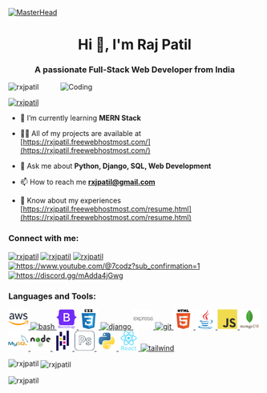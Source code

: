 
[![MasterHead](https://firebasestorage.googleapis.com/v0/b/flexi-coding.appspot.com/o/dempgi7-520f8d5f-63d4-4453-8822-dbc149ae27f8.gif?alt=media&token=91c0c7b2-93c3-4029-b011-1a8703c5730d)](https://www.instagram.com/wtfrxjj?utm_source=ig_web_button_share_sheet&igsh=ZDNlZDc0MzIxNw==)
<h1 align="center">Hi 👋, I'm Raj Patil</h1>
<h3 align="center">A passionate Full-Stack Web Developer from India</h3>
<img align="right" alt="Coding" width="400" src="[https://user-images.githubusercontent.com/74038190/226190894-18e959ba-d458-4a94-ac44-790190f2a947.gif](https://user-images.githubusercontent.com/74038190/212747657-7a8d59da-69c8-4110-8ea8-f8102fd0b413.gif)">

<p align="left"> <img src="https://komarev.com/ghpvc/?username=rxjpatil&label=Profile%20views&color=0e75b6&style=flat" alt="rxjpatil" /> </p>

<p align="left"> <a href="https://twitter.com/rxjpatil" target="blank"><img src="https://img.shields.io/twitter/follow/rxjpatil?logo=twitter&style=for-the-badge" alt="rxjpatil" /></a> </p>

- 🌱 I’m currently learning **MERN Stack**

- 👨‍💻 All of my projects are available at [https://rxjpatil.freewebhostmost.com/](https://rxjpatil.freewebhostmost.com/)

- 💬 Ask me about **Python, Django,  SQL, Web Development**

- 📫 How to reach me **rxjpatil@gmail.com**

- 📄 Know about my experiences [https://rxjpatil.freewebhostmost.com/resume.html](https://rxjpatil.freewebhostmost.com/resume.html)

<h3 align="left">Connect with me:</h3>
<p align="left">
<a href="https://twitter.com/rxjpatil" target="blank"><img align="center" src="https://raw.githubusercontent.com/rahuldkjain/github-profile-readme-generator/master/src/images/icons/Social/twitter.svg" alt="rxjpatil" height="30" width="40" /></a>
<a href="https://linkedin.com/in/rxjpatil" target="blank"><img align="center" src="https://raw.githubusercontent.com/rahuldkjain/github-profile-readme-generator/master/src/images/icons/Social/linked-in-alt.svg" alt="rxjpatil" height="30" width="40" /></a>
<a href="https://instagram.com/rxjpatil" target="blank"><img align="center" src="https://raw.githubusercontent.com/rahuldkjain/github-profile-readme-generator/master/src/images/icons/Social/instagram.svg" alt="rxjpatil" height="30" width="40" /></a>
<a href="https://www.youtube.com/@7codz?sub_confirmation=1" target="blank"><img align="center" src="https://raw.githubusercontent.com/rahuldkjain/github-profile-readme-generator/master/src/images/icons/Social/youtube.svg" alt="https://www.youtube.com/@7codz?sub_confirmation=1" height="30" width="40" /></a>
<a href="https://discord.gg/mAdda4jGwg" target="blank"><img align="center" src="https://raw.githubusercontent.com/rahuldkjain/github-profile-readme-generator/master/src/images/icons/Social/discord.svg" alt="https://discord.gg/mAdda4jGwg" height="30" width="40" /></a>
</p>

<h3 align="left">Languages and Tools:</h3>
<p align="left"> <a href="https://aws.amazon.com" target="_blank" rel="noreferrer"> <img src="https://raw.githubusercontent.com/devicons/devicon/master/icons/amazonwebservices/amazonwebservices-original-wordmark.svg" alt="aws" width="40" height="40"/> </a> <a href="https://www.gnu.org/software/bash/" target="_blank" rel="noreferrer"> <img src="https://www.vectorlogo.zone/logos/gnu_bash/gnu_bash-icon.svg" alt="bash" width="40" height="40"/> </a> <a href="https://getbootstrap.com" target="_blank" rel="noreferrer"> <img src="https://raw.githubusercontent.com/devicons/devicon/master/icons/bootstrap/bootstrap-plain-wordmark.svg" alt="bootstrap" width="40" height="40"/> </a> <a href="https://www.w3schools.com/css/" target="_blank" rel="noreferrer"> <img src="https://raw.githubusercontent.com/devicons/devicon/master/icons/css3/css3-original-wordmark.svg" alt="css3" width="40" height="40"/> </a> <a href="https://www.djangoproject.com/" target="_blank" rel="noreferrer"> <img src="https://cdn.worldvectorlogo.com/logos/django.svg" alt="django" width="40" height="40"/> </a> <a href="https://expressjs.com" target="_blank" rel="noreferrer"> <img src="https://raw.githubusercontent.com/devicons/devicon/master/icons/express/express-original-wordmark.svg" alt="express" width="40" height="40"/> </a> <a href="https://git-scm.com/" target="_blank" rel="noreferrer"> <img src="https://www.vectorlogo.zone/logos/git-scm/git-scm-icon.svg" alt="git" width="40" height="40"/> </a> <a href="https://www.w3.org/html/" target="_blank" rel="noreferrer"> <img src="https://raw.githubusercontent.com/devicons/devicon/master/icons/html5/html5-original-wordmark.svg" alt="html5" width="40" height="40"/> </a> <a href="https://www.java.com" target="_blank" rel="noreferrer"> <img src="https://raw.githubusercontent.com/devicons/devicon/master/icons/java/java-original.svg" alt="java" width="40" height="40"/> </a> <a href="https://developer.mozilla.org/en-US/docs/Web/JavaScript" target="_blank" rel="noreferrer"> <img src="https://raw.githubusercontent.com/devicons/devicon/master/icons/javascript/javascript-original.svg" alt="javascript" width="40" height="40"/> </a> <a href="https://www.mongodb.com/" target="_blank" rel="noreferrer"> <img src="https://raw.githubusercontent.com/devicons/devicon/master/icons/mongodb/mongodb-original-wordmark.svg" alt="mongodb" width="40" height="40"/> </a> <a href="https://www.mysql.com/" target="_blank" rel="noreferrer"> <img src="https://raw.githubusercontent.com/devicons/devicon/master/icons/mysql/mysql-original-wordmark.svg" alt="mysql" width="40" height="40"/> </a> <a href="https://nodejs.org" target="_blank" rel="noreferrer"> <img src="https://raw.githubusercontent.com/devicons/devicon/master/icons/nodejs/nodejs-original-wordmark.svg" alt="nodejs" width="40" height="40"/> </a> <a href="https://pandas.pydata.org/" target="_blank" rel="noreferrer"> <img src="https://raw.githubusercontent.com/devicons/devicon/2ae2a900d2f041da66e950e4d48052658d850630/icons/pandas/pandas-original.svg" alt="pandas" width="40" height="40"/> </a> <a href="https://www.photoshop.com/en" target="_blank" rel="noreferrer"> <img src="https://raw.githubusercontent.com/devicons/devicon/master/icons/photoshop/photoshop-line.svg" alt="photoshop" width="40" height="40"/> </a> <a href="https://www.python.org" target="_blank" rel="noreferrer"> <img src="https://raw.githubusercontent.com/devicons/devicon/master/icons/python/python-original.svg" alt="python" width="40" height="40"/> </a> <a href="https://reactjs.org/" target="_blank" rel="noreferrer"> <img src="https://raw.githubusercontent.com/devicons/devicon/master/icons/react/react-original-wordmark.svg" alt="react" width="40" height="40"/> </a> <a href="https://tailwindcss.com/" target="_blank" rel="noreferrer"> <img src="https://www.vectorlogo.zone/logos/tailwindcss/tailwindcss-icon.svg" alt="tailwind" width="40" height="40"/> </a> </p>

<p><img align="left" src="https://github-readme-stats.vercel.app/api/top-langs?username=rxjpatil&show_icons=true&locale=en&layout=compact" alt="rxjpatil" /></p>

<p>&nbsp;<img align="center" src="https://github-readme-stats.vercel.app/api?username=rxjpatil&show_icons=true&locale=en" alt="rxjpatil" /></p>

<p><img align="center" src="https://github-readme-streak-stats.herokuapp.com/?user=rxjpatil&" alt="rxjpatil" /></p>

